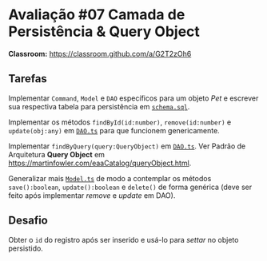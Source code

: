 # Avaliação #07 Camada de Persistência & Query Object

**Classroom:** <https://classroom.github.com/a/G2T2zOh6>

## Tarefas

Implementar `Command`, `Model` e `DAO` específicos para um objeto _Pet_ e escrever sua respectiva tabela para persistência em [`schema.sql`](webservice/schema.sql).

Implementar os métodos `findById(id:number)`, `remove(id:number)` e `update(obj:any)` em [`DAO.ts`](webservice/src/Persistence/DAO.ts) para que funcionem genericamente.

Implementar `findByQuery(query:QueryObject)` em [`DAO.ts`](webservice/src/Persistence/DAO.ts). Ver Padrão de Arquitetura **Query Object** em <https://martinfowler.com/eaaCatalog/queryObject.html>.

Generalizar mais [`Model.ts`](webservice/src/Model/Model.ts) de modo a contemplar os métodos `save():boolean`, `update():boolean` e `delete()` de forma genérica (deve ser feito após implementar _remove_ e _update_ em DAO).

## Desafio

Obter o `id` do registro após ser inserido e usá-lo para _settar_ no objeto persistido.
